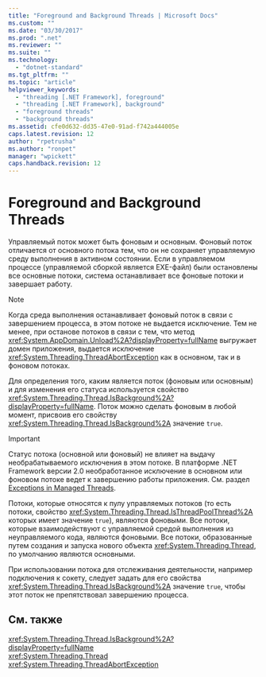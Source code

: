 ```yaml
---
title: "Foreground and Background Threads | Microsoft Docs"
ms.custom: ""
ms.date: "03/30/2017"
ms.prod: ".net"
ms.reviewer: ""
ms.suite: ""
ms.technology: 
  - "dotnet-standard"
ms.tgt_pltfrm: ""
ms.topic: "article"
helpviewer_keywords: 
  - "threading [.NET Framework], foreground"
  - "threading [.NET Framework], background"
  - "foreground threads"
  - "background threads"
ms.assetid: cfe0d632-dd35-47e0-91ad-f742a444005e
caps.latest.revision: 12
author: "rpetrusha"
ms.author: "ronpet"
manager: "wpickett"
caps.handback.revision: 12
---
```

# Foreground and Background Threads
Управляемый поток может быть фоновым и основным.  Фоновый поток отличается от основного потока тем, что он не сохраняет управляемую среду выполнения в активном состоянии.  Если в управляемом процессе \(управляемой сборкой является EXE\-файл\) были остановлены все основные потоки, система останавливает все фоновые потоки и завершает работу.  
  
> [!NOTE]
>  Когда среда выполнения останавливает фоновый поток в связи с завершением процесса, в этом потоке не выдается исключение.  Тем не менее, при останове потоков в связи с тем, что метод <xref:System.AppDomain.Unload%2A?displayProperty=fullName> выгружает домен приложения, выдается исключение <xref:System.Threading.ThreadAbortException> как в основном, так и в фоновом потоках.  
  
 Для определения того, каким является поток \(фоновым или основным\) и для изменения его статуса используется свойство <xref:System.Threading.Thread.IsBackground%2A?displayProperty=fullName>.  Поток можно сделать фоновым в любой момент, присвоив его свойству <xref:System.Threading.Thread.IsBackground%2A> значение `true`.  
  
> [!IMPORTANT]
>  Статус потока \(основной или фоновый\) не влияет на выдачу необрабатываемого исключения в этом потоке.  В платформе .NET Framework версии 2.0 необработанное исключение в основном или фоновом потоке ведет к завершению работы приложения.  См. раздел [Exceptions in Managed Threads](../../../docs/standard/threading/exceptions-in-managed-threads.md).  
  
 Потоки, которые относятся к пулу управляемых потоков \(то есть потоки, свойство <xref:System.Threading.Thread.IsThreadPoolThread%2A> которых имеет значение `true`\), являются фоновыми.  Все потоки, которые взаимодействуют с управляемой средой выполнения из неуправляемого кода, являются фоновыми.  Все потоки, образованные путем создания и запуска нового объекта <xref:System.Threading.Thread>, по умолчанию являются основными.  
  
 При использовании потока для отслеживания деятельности, например подключения к сокету, следует задать для его свойства <xref:System.Threading.Thread.IsBackground%2A> значение `true`, чтобы этот поток не препятствовал завершению процесса.  
  
## См. также  
 <xref:System.Threading.Thread.IsBackground%2A?displayProperty=fullName>   
 <xref:System.Threading.Thread>   
 <xref:System.Threading.ThreadAbortException>